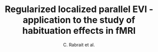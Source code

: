 ---
cat: ciel
subcat: neurophysics
bestof: false
author: C. Rabrait et al.
title: Regularized localized parallel EVI - application to the study of habituation effects in fMRI
year: 2008
type: misc
---